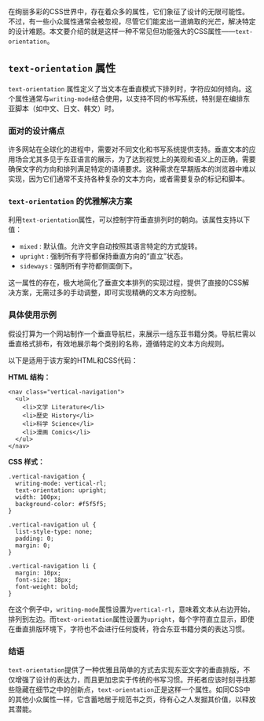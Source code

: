 在绚丽多彩的CSS世界中，存在着众多的属性，它们象征了设计的无限可能性。不过，有一些小众属性通常会被忽视，尽管它们能変出一道熵取的光芒，解决特定的设计难题。本文要介绍的就是这样一种不常见但功能强大的CSS属性——`text-orientation`。

## `text-orientation` 属性

`text-orientation` 属性定义了当文本在垂直模式下排列时，字符应如何倾向。这个属性通常与`writing-mode`结合使用，以支持不同的书写系统，特别是在编排东亚脚本（如中文、日文、韩文）时。

### 面对的设计痛点

许多网站在全球化的进程中，需要对不同文化和书写系统提供支持。垂直文本的应用场合尤其多见于东亚语言的展示，为了达到视觉上的美观和语义上的正确，需要确保文字的方向和排列满足特定的语境要求。这种需求在早期版本的浏览器中难以实现，因为它们通常不支持各种复杂的文本方向，或者需要复杂的标记和脚本。

### `text-orientation` 的优雅解决方案

利用`text-orientation`属性，可以控制字符垂直排列时的朝向。该属性支持以下值：

- `mixed` : 默认值。允许文字自动按照其语言特定的方式旋转。
- `upright` : 强制所有字符都保持垂直方向的“直立”状态。
- `sideways` : 强制所有字符都侧面倒下。

这一属性的存在，极大地简化了垂直文本排列的实现过程，提供了直接的CSS解决方案，无需过多的手动调整，即可实现精确的文本方向控制。

### 具体使用示例

假设打算为一个网站制作一个垂直导航栏，来展示一组东亚书籍分类。导航栏需以垂直格式排布，有效地展示每个类别的名称，遵循特定的文本方向规则。

以下是适用于该方案的HTML和CSS代码：

**HTML 结构：**

```
<nav class="vertical-navigation">
  <ul>
    <li>文学 Literature</li>
    <li>歷史 History</li>
    <li>科学 Science</li>
    <li>漫画 Comics</li>
  </ul>
</nav>
```

**CSS 样式：**

```
.vertical-navigation {
  writing-mode: vertical-rl;
  text-orientation: upright;
  width: 100px;
  background-color: #f5f5f5;
}

.vertical-navigation ul {
  list-style-type: none;
  padding: 0;
  margin: 0;
}

.vertical-navigation li {
  margin: 10px;
  font-size: 18px;
  font-weight: bold;
}
```

在这个例子中，`writing-mode`属性设置为`vertical-rl`，意味着文本从右边开始，排列到左边。而`text-orientation`属性设置为`upright`，每个字符直立显示，即使在垂直排版环境下，字符也不会进行任何旋转，符合东亚书籍分类的表达习惯。

### 结语

`text-orientation`提供了一种优雅且简单的方式去实现东亚文字的垂直排版，不仅增强了设计的表达力，而且更加忠实于传统的书写习惯。开拓者应该时刻寻找那些隐藏在细节之中的创新点，`text-orientation`正是这样一个属性。如同CSS中的其他小众属性一样，它含蓄地居于规范书之页，待有心之人发掘其价值，以释放其潜能。